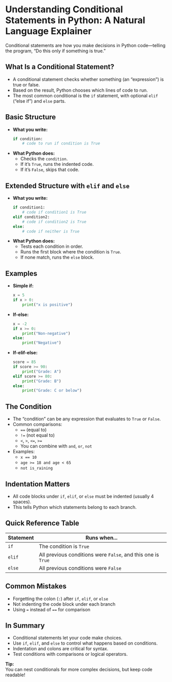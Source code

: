# Understanding Conditional Statements in Python: A Natural Language Explainer

Conditional statements are how you make decisions in Python code—telling the program, “Do this only if something is true.”

## What Is a Conditional Statement?

- A conditional statement checks whether something (an “expression”) is true or false.
- Based on the result, Python chooses which lines of code to run.
- The most common conditional is the `if` statement, with optional `elif` (“else if”) and `else` parts.

## Basic Structure

- **What you write:**
    ```python
    if condition:
        # code to run if condition is True
    ```
- **What Python does:**
    - Checks the `condition`.
    - If it’s `True`, runs the indented code.
    - If it’s `False`, skips that code.

## Extended Structure with `elif` and `else`

- **What you write:**
    ```python
    if condition1:
        # code if condition1 is True
    elif condition2:
        # code if condition2 is True
    else:
        # code if neither is True
    ```
- **What Python does:**
    - Tests each condition in order.
    - Runs the first block where the condition is `True`.
    - If none match, runs the `else` block.

## Examples

- **Simple if:**
    ```python
    x = 5
    if x > 0:
        print("x is positive")
    ```
- **If-else:**
    ```python
    x = -2
    if x >= 0:
        print("Non-negative")
    else:
        print("Negative")
    ```
- **If-elif-else:**
    ```python
    score = 85
    if score >= 90:
        print("Grade: A")
    elif score >= 80:
        print("Grade: B")
    else:
        print("Grade: C or below")
    ```

## The Condition

- The “condition” can be any expression that evaluates to `True` or `False`.
- Common comparisons:
    - `==` (equal to)
    - `!=` (not equal to)
    - `<`, `>`, `<=`, `>=`
    - You can combine with `and`, `or`, `not`
- Examples:
    - `x == 10`
    - `age >= 18 and age < 65`
    - `not is_raining`

## Indentation Matters

- All code blocks under `if`, `elif`, or `else` must be indented (usually 4 spaces).
- This tells Python which statements belong to each branch.

## Quick Reference Table

| Statement      | Runs when...                          |
|----------------|--------------------------------------|
| `if`           | The condition is `True`               |
| `elif`         | All previous conditions were `False`, and this one is `True` |
| `else`         | All previous conditions were `False`  |

## Common Mistakes

- Forgetting the colon (`:`) after `if`, `elif`, or `else`
- Not indenting the code block under each branch
- Using `=` instead of `==` for comparison

## In Summary

- Conditional statements let your code make choices.
- Use `if`, `elif`, and `else` to control what happens based on conditions.
- Indentation and colons are critical for syntax.
- Test conditions with comparisons or logical operators.

**Tip:**  
You can nest conditionals for more complex decisions, but keep code readable!